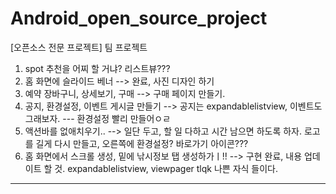 # Android_open_source_project
[오픈소스 전문 프로젝트] 팀 프로젝트



1. spot 추천을 어찌 할 거냐? 리스트뷰???
2. 홈 화면에 슬라이드 베너 --> 완료, 사진 디자인 하기
3. 예약 장바구니, 상세보기, 구매 --> 구매 페이지 만들기.
6. 공지, 환경설정, 이벤트 게시글 만들기 --> 공지는 expandablelistview, 이벤트도 그래보자. --- 환경설정 빨리 만들어ㅇㄹ
7. 액션바를 없애치우기.. --> 일단 두고, 할 일 다하고 시간 남으면 하도록 하자.
    로고를 길게 다시 만들고, 오른쪽에 환경설정? 바로가기 아이콘???
9. 홈 화면에서 스크롤 생성, 밑에 낚시정보 탭 생성하가ㅣ!! --> 구현 완료, 내용 업데이트 할 것.
expandablelistview, viewpager tlqk 나쁜 자식 들이다.
--------
